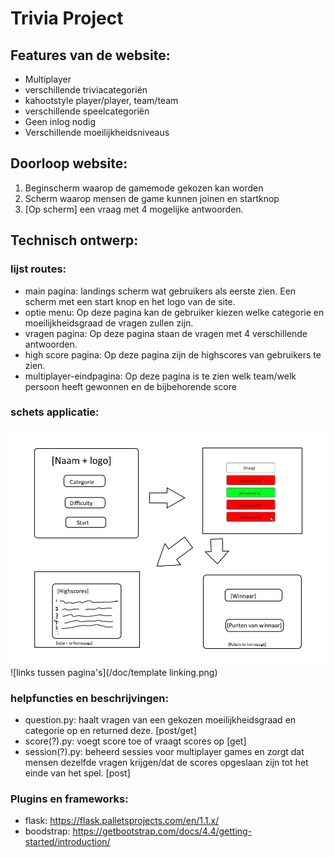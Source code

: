 #  Trivia Project
## Features van de website:
* Multiplayer
* verschillende triviacategoriën
* kahootstyle player/player, team/team
* verschillende speelcategoriën
* Geen inlog nodig
* Verschillende moeilijkheidsniveaus

## Doorloop website:
1. Beginscherm waarop de gamemode gekozen kan worden
2. Scherm waarop mensen de game kunnen joinen en startknop
3. [Op scherm] een vraag met 4 mogelijke antwoorden.

## Technisch ontwerp:
### lijst routes:
* main pagina: landings scherm wat gebruikers als eerste zien. Een scherm met een start knop en het logo van de site.
* optie menu: Op deze pagina kan de gebruiker kiezen welke categorie en moeilijkheidsgraad de vragen zullen zijn.
* vragen pagina: Op deze pagina staan de vragen met 4 verschillende antwoorden.
* high score pagina: Op deze pagina zijn de highscores van gebruikers te zien.
* multiplayer-eindpagina: Op deze pagina is te zien welk team/welk persoon heeft gewonnen en de bijbehorende score

### schets applicatie:
![Schets ideeën van pagina's](/doc/schets.png)
![links tussen pagina's](/doc/template linking.png)

### helpfuncties en beschrijvingen:
* question.py: haalt vragen van een gekozen moeilijkheidsgraad en categorie op en returned deze. [post/get]
* score(?).py: voegt score toe of vraagt scores op [get]
* session(?).py: beheerd sessies voor multiplayer games en zorgt dat mensen dezelfde vragen krijgen/dat de scores opgeslaan zijn tot het einde van het spel. [post]

### Plugins en frameworks:
* flask: https://flask.palletsprojects.com/en/1.1.x/
* boodstrap: https://getbootstrap.com/docs/4.4/getting-started/introduction/